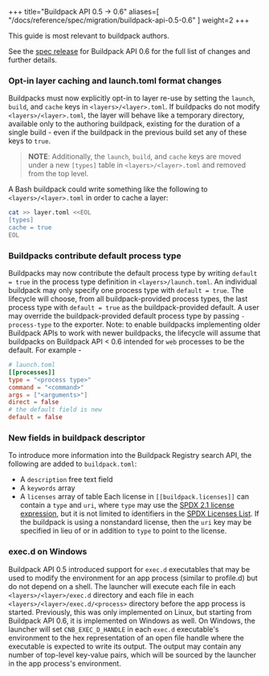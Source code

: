 
+++
title="Buildpack API 0.5 -> 0.6"
aliases=[
  "/docs/reference/spec/migration/buildpack-api-0.5-0.6"
]
weight=2
+++

<!--more-->

This guide is most relevant to buildpack authors.

See the [spec release](https://github.com/buildpacks/spec/releases/tag/buildpack%2Fv0.6) for Buildpack API 0.6 for the full list of changes and further details.

### Opt-in layer caching and launch.toml format changes

Buildpacks must now explicitly opt-in to layer re-use by setting the `launch`, `build`, and `cache` keys in `<layers>/<layer>.toml`. If buildpacks do not modify `<layers>/<layer>.toml`, the layer will behave like a temporary directory, available only to the authoring buildpack, existing for the duration of a single build - even if the buildpack in the previous build set any of these keys to `true`.

> **NOTE**: Additionally, the `launch`, `build`, and `cache` keys are moved under a new `[types]` table in `<layers>/<layer>.toml` and removed from the top level. 

A Bash buildpack could write something like the following to `<layers>/<layer>.toml` in order to cache a layer:

```bash
cat >> layer.toml <<EOL
[types]
cache = true
EOL
```

### Buildpacks contribute default process type

Buildpacks may now contribute the default process type by writing `default = true` in the process type definition in `<layers>/launch.toml`. An individual buildpack may only specify one process type with `default = true`. The lifecycle will choose, from all buildpack-provided process types, the last process type with `default = true` as the buildpack-provided default. A user may override the buildpack-provided default process type by passing `-process-type` to the exporter. Note: to enable buildpacks implementing older Buildpack APIs to work with newer buildpacks, the lifecycle will assume that buildpacks on Buildpack API < 0.6 intended for `web` processes to be the default.
For example - 

```toml
# launch.toml
[[processes]]
type = "<process type>"
command = "<command>"
args = ["<arguments>"]
direct = false
# the default field is new
default = false
```

### New fields in buildpack descriptor

To introduce more information into the Buildpack Registry search API, the following are added to `buildpack.toml`:
* A `description` free text field
* A `keywords` array
* A `licenses` array of table
Each license in `[[buildpack.licenses]]` can contain a `type` and `uri`, where `type` may use the [SPDX 2.1 license expression](https://spdx.org/spdx-specification-21-web-version), but it is not limited to identifiers in the [SPDX Licenses List](https://spdx.org/licenses/). If the buildpack is using a nonstandard license, then the `uri` key may be specified in lieu of or in addition to `type` to point to the license.

### exec.d on Windows
Buildpack API 0.5 introduced support for `exec.d` executables that may be used to modify the environment for an app process (similar to profile.d) but do not depend on a shell.
The launcher will execute each file in each `<layers>/<layer>/exec.d` directory and each file in each `<layers>/<layer>/exec.d/<process>` directory before the app process is started.
Previously, this was only implemented on Linux, but starting from Buildpack API 0.6, it is implemented on Windows as well. On Windows, the launcher will set `CNB_EXEC_D_HANDLE` in each `exec.d` executable's environment to the hex representation of an open file handle where the executable is expected to write its output. The output may contain any number of top-level key-value pairs, which will be sourced by the launcher in the app process's environment.
